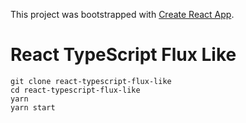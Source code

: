 This project was bootstrapped with [Create React App](https://github.com/facebookincubator/create-react-app).

# React TypeScript Flux Like

```
git clone react-typescript-flux-like
cd react-typescript-flux-like
yarn
yarn start
```
